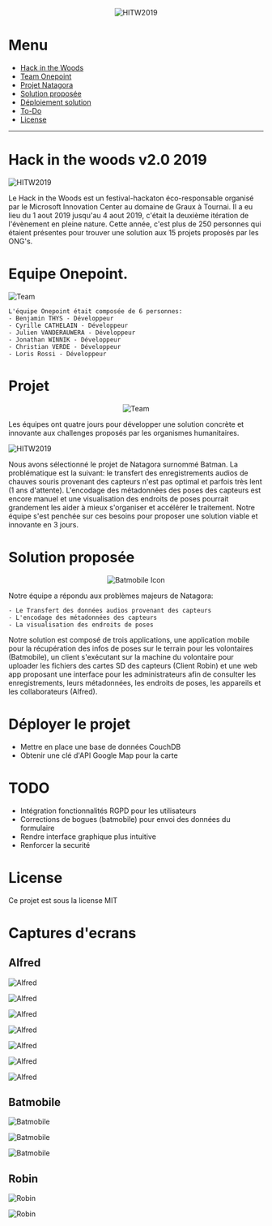 
<div style='text-align: center'>

![HITW2019](./assets/logohitw.png)

</div>

# Menu

* [Hack in the Woods](#Hack-in-the-woods-v2.0-2019)
* [Team Onepoint](#Equipe-Onepoint.)
* [Projet Natagora](#Projet)
* [Solution proposée](#Solution-proposée)
* [Déploiement solution](#Déployer-le-projet)
* [To-Do](#TODO)
* [License](#License)

<hr>

# Hack in the woods v2.0 2019

![HITW2019](./assets/campfire.jpg)

Le Hack in the Woods est un festival-hackaton éco-responsable organisé par le Microsoft Innovation Center au domaine de Graux à Tournai. Il a eu lieu du 1 aout 2019 jusqu'au 4 aout 2019, c'était la deuxième itération de l'évènement en pleine nature. Cette année, c'est plus de 250 personnes qui étaient présentes pour trouver une solution aux 15 projets proposés par les ONG's.

# Equipe Onepoint.

![Team](./assets/salon_innovation.jpg)

    L'équipe Onepoint était composée de 6 personnes:
    - Benjamin THYS - Développeur
    - Cyrille CATHELAIN - Développeur
    - Julien VANDERAUWERA - Développeur
    - Jonathan WINNIK - Développeur
    - Christian VERDE - Développeur
    - Loris Rossi - Développeur

# Projet 

<div style='text-align: center'>

![Team](./assets/Natagora.png)

</div>

Les équipes ont quatre jours pour développer une solution concrète et innovante aux challenges proposés par les organismes humanitaires.

![HITW2019](./assets/analyse.jpg)

Nous avons sélectionné le projet de Natagora surnommé Batman. La problématique est la suivant: le transfert des enregistrements audios de chauves souris provenant des capteurs n'est pas optimal et parfois très lent (1 ans d'attente). L'encodage des métadonnées des poses des capteurs est encore manuel et une visualisation des endroits de poses pourrait grandement les aider à mieux s'organiser et accélérer le traitement. Notre équipe s'est penchée sur ces besoins pour proposer une solution viable et innovante en 3 jours.
    

# Solution proposée

<div style='text-align: center'>

![Batmobile Icon](./assets/icon.png)

</div>

Notre équipe a répondu aux problèmes majeurs de Natagora: 

    - Le Transfert des données audios provenant des capteurs 
    - L'encodage des métadonnées des capteurs
    - La visualisation des endroits de poses

Notre solution est composé de trois applications, une application mobile pour la récupération des infos de poses sur le terrain pour les volontaires (Batmobile), un client s'exécutant sur la machine du volontaire pour uploader les fichiers des cartes SD des capteurs (Client Robin) et une web app proposant une interface pour les administrateurs afin de consulter les enregistrements, leurs métadonnées, les endroits de poses, les appareils et les collaborateurs (Alfred).

# Déployer le projet

- Mettre en place une base de données CouchDB
- Obtenir une clé d'API Google Map pour la carte

# TODO

- Intégration fonctionnalités RGPD pour les utilisateurs
- Corrections de bogues (batmobile) pour envoi des données du formulaire
- Rendre interface graphique plus intuitive
- Renforcer la securité

# License

Ce projet est sous la license MIT

# Captures d'ecrans

## Alfred

![Alfred](./assets/screenshots/alfredmenu.png)

![Alfred](./assets/screenshots/alfredaudiofile.png)

![Alfred](./assets/screenshots/alfredaudiofiledetail.png)

![Alfred](./assets/screenshots/alfredmap.png)

![Alfred](./assets/screenshots/alfredmapdetail.png)

![Alfred](./assets/screenshots/alfreddevices.png)

![Alfred](./assets/screenshots/alfredusers.png)

## Batmobile

![Batmobile](./assets/screenshots/batmobilehome.png)

![Batmobile](./assets/screenshots/batmobileform.png)

![Batmobile](./assets/screenshots/batmobilemap.png)

## Robin

![Robin](./assets/screenshots/robinclient.png)

![Robin](./assets/screenshots/robinclientlaunch.png)